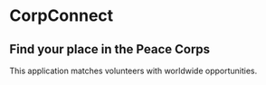 
# CorpConnect
## Find your place in the Peace Corps

This application matches volunteers with worldwide opportunities.


